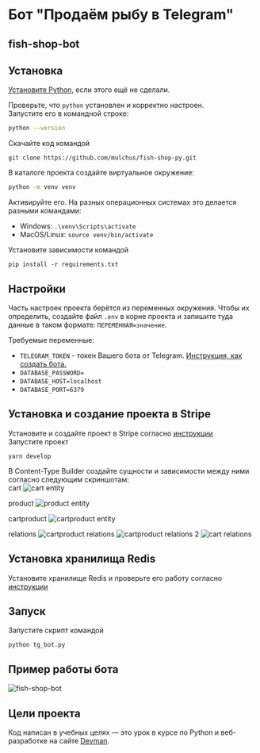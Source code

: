 # Бот "Продаём рыбу в Telegram"
## fish-shop-bot

## Установка

[Установите Python](https://www.python.org/), если этого ещё не сделали.

Проверьте, что `python` установлен и корректно настроен.  
Запустите его в командной строке:
```sh
python --version
```

Скачайте код командой  
```shell
git clone https://github.com/mulchus/fish-shop-py.git
```

В каталоге проекта создайте виртуальное окружение:  
```sh
python -m venv venv
```

Активируйте его. На разных операционных системах это делается разными командами:  
- Windows: `.\venv\Scripts\activate`
- MacOS/Linux: `source venv/bin/activate`

Установите зависимости командой   
```shell
pip install -r requirements.txt
```


## Настройки

Часть настроек проекта берётся из переменных окружения. Чтобы их определить, создайте файл `.env` в корне проекта 
и запишите туда данные в таком формате: `ПЕРЕМЕННАЯ=значение`.

Требуемые переменные:
- `TELEGRAM_TOKEN` - токен Вашего бота от Telegram. [Инструкция, как создать бота.](https://core.telegram.org/bots/features#botfather)  
- `DATABASE_PASSWORD=`
- `DATABASE_HOST=localhost`
- `DATABASE_PORT=6379`


## Установка и создание проекта в Stripe

Установите и создайте проект в Stripe согласно [инструкции](https://docs.strapi.io/dev-docs/installation/cli)  
Запустите проект 
```shell
yarn develop
```
В Content-Type Builder создайте сущности и зависимости между ними согласно следующим скриншотам:  
cart
![cart entity](https://github.com/mulchus/fish-shop-py/assets/111083714/7ca15b3d-c13a-4df6-9200-afa5b7a2b81f)

product
![product entity](https://github.com/mulchus/fish-shop-py/assets/111083714/d58b1de2-59a3-443f-b340-4c205fb015c8)

cartproduct
![cartproduct entity](https://github.com/mulchus/fish-shop-py/assets/111083714/e0fe36a9-af78-4ae3-a3fe-53b94aaab2aa)

relations
![cartproduct relations](https://github.com/mulchus/fish-shop-py/assets/111083714/7e1fc30d-90dd-4336-a508-50b85acacf16)
![cartproduct relations 2](https://github.com/mulchus/fish-shop-py/assets/111083714/89c579a7-12b5-4bbe-b204-551b8a2d1fb2)
![cart relations](https://github.com/mulchus/fish-shop-py/assets/111083714/d1f0f987-5deb-48f2-b61a-416de8216dae)


## Установка хранилища Redis

Установите хранилище Redis и проверьте его работу согласно [инструкции](https://redis.io/docs/install/install-redis/)  



## Запуск
Запустите скрипт командой 
```shell
python tg_bot.py
```


## Пример работы бота
![fish-shop-bot](https://github.com/mulchus/fish-shop-py/assets/111083714/f6ca4305-9f4b-4623-967a-f69af9ad3f19)


## Цели проекта

Код написан в учебных целях — это урок в курсе по Python и веб-разработке на сайте [Devman](https://dvmn.org).  
